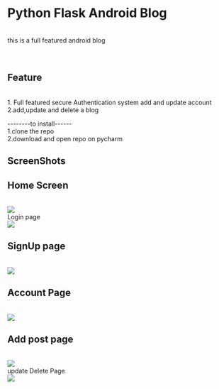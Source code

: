 <h1>Python Flask Android Blog</h2></br>
this is a full featured android blog</br>
</br>
</br>
<h2>Feature</h2></br>
1. Full featured secure Authentication system add and update account </br>
2.add,update and delete a blog</br>

--------to install------</br>
1.clone the repo</br>
2.download and open repo on  pycharm </br>
  
<h2>ScreenShots</h2>

<h2>Home Screen</h2></br><img src="../master/AndroidBlog/static/css/main.png?raw=true"/></br
      <h2>Login page</h2></br><img src="../master/AndroidBlog/static/css/login.png?raw=true" /></br>
     <h2>SignUp page</h2></br><img src="../master/AndroidBlog/static/css/signup.png?raw=true"  /></br>
  
   <h2>Account Page</h2></br><img src="../master/AndroidBlog/static/css/profile.png?raw=true"  /></br>
      <h2>Add post page</h2></br><img src="../master/AndroidBlog/static/css/add.png?raw=true"  /></br
      <h2>update Delete Page</h2></br><img src="../master/AndroidBlog/static/css/update_del.png?raw=true" />
  </br>
  



